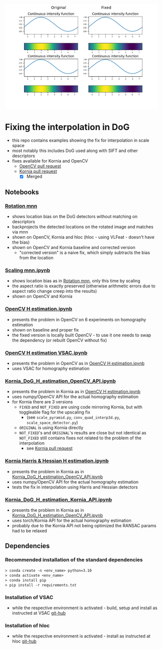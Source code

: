 ![example](./resources/animation_mono.gif)

# Fixing the interpolation in DoG 

* this repo contains examples showing the fix for interpolation in scale space
* most notably this includes DoG used along with SIFT and other descriptors
* fixes available for Kornia and OpenCV
  * [OpenCV pull request](https://github.com/opencv/opencv/pull/23124)
  * [Kornia pull request](https://github.com/kornia/kornia/pull/2105)
    * [x] Merged

## Notebooks

### [Rotation mnn](https://github.com/vicsyl/dog_precision/blob/master/Rotation%20mnn.ipynb)

* shows location bias on the DoG detectors without matching on descriptors
* backprojects the detected locations on the rotated image and matches via mnn
* shown on OpenCV, Kornia and hloc (hloc - using VLFeat - doesn't have the bias) 
* shown on OpenCV and Kornia baseline and corrected version 
  * "corrected version" is a naive fix, which simply subtracts the bias from the location 

### [Scaling mnn.ipynb](https://github.com/vicsyl/dog_precision/blob/master/Scaling%20mnn.ipynb)

* shows location bias as in [Rotation mnn](https://github.com/vicsyl/dog_precision/blob/master/Rotation%20mnn.ipynb), only this time by scaling
* the aspect ratio is exactly preserved (otherwise arithmetic errors due to aspect ratio change creep into the results)
* shown on OpenCV and Kornia 

### [OpenCV H estimation.ipynb](https://github.com/vicsyl/dog_precision/blob/master/OpenCV%20H%20estimation.ipynb)

* presents the problem in OpenCV on 6 experiments on homography estimation
* shown on baseline and proper fix
* the fixed version is locally built OpenCV - to use it one needs to swap the dependency (or rebuilt OpenCV without fix) 

### [OpenCV H estimation VSAC.ipynb](https://github.com/vicsyl/dog_precision/blob/master/OpenCV%20H%20estimation%20VSAC.ipynb)

* presents the problem in OpenCV as in [OpenCV H estimation.ipynb](https://github.com/vicsyl/dog_precision/blob/master/OpenCV%20H%20estimation.ipynb)
* uses VSAC for homography estimation

### [Kornia_DoG_H_estimation_OpenCV_API.ipynb](https://github.com/vicsyl/dog_precision/blob/master/Kornia%20DoG%20H%20estimation%20OpenCV%20API.ipynb)

* presents the problem in Kornia as in [OpenCV H estimation.ipynb](https://github.com/vicsyl/dog_precision/blob/master/OpenCV%20H%20estimation.ipynb)
* uses numpy/OpenCV API for the actual homography estimation
* for Kornia there are 3 versions 
  * `FIXED` and `NOT_FIXED` are using code mirroring Kornia, but with toggleable flag for the upscaling fix 
    * (see `scale_pyramid.py`, `conv_quad_interp3d.py`, `scale_space_detector.py`)
  * `ORIGINAL` is using Kornia directly
  * `NOT_FIXED`'s and `ORIGINAL`'s results are close but not identical as `NOT_FIXED` still contains fixes not related to the problem of the interpolation
    * see [Kornia pull request](https://github.com/kornia/kornia/pull/2105)

### [Kornia Harris & Hessian H estimation.ipynb](https://github.com/vicsyl/dog_precision/blob/master/Kornia%20Harris%20%26%20Hessian%20H%20estimation.ipynb)

* presents the problem in Kornia as in [Kornia_DoG_H_estimation_OpenCV_API.ipynb](https://github.com/vicsyl/dog_precision/blob/master/Kornia%20DoG%20H%20estimation%20OpenCV%20API.ipynb)
* uses numpy/OpenCV API for the actual homography estimation
* tests the fix in interpolation using Harris and Hessian detectors 

### [Kornia_DoG_H_estimation_Kornia_API.ipynb](https://github.com/vicsyl/dog_precision/blob/master/Kornia%20DoG%20H%20estimation%20Kornia%20API.ipynb)

* presents the problem in Kornia as in [Kornia_DoG_H_estimation_OpenCV_API.ipynb](https://github.com/vicsyl/dog_precision/blob/master/Kornia%20DoG%20H%20estimation%20OpenCV%20API.ipynb)
* uses torch/Kornia API for the actual homography estimation
* probably due to the Kornia API not being optimized the RANSAC params had to be relaxed  

## Dependencies

### Recommended installation of the standard dependencies

```
> conda create -n <env_name> python=3.10 
> conda activate <env_name>
> conda install pip
> pip install -r requirements.txt
```

### Installation of VSAC

* while the respective environment is activated  - build, setup and install as instructed at VSAC [git-hub](https://github.com/ivashmak/vsac)

### Installation of hloc
 
* while the respective environment is activated - install as instructed at hloc [git-hub](https://github.com/cvg/Hierarchical-Localization)


